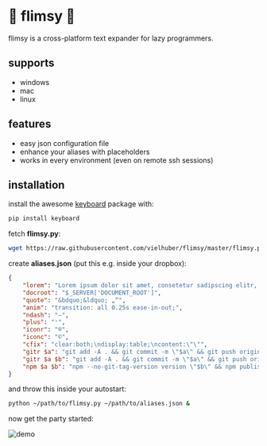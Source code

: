 # 🐨 flimsy 🐨

flimsy is a cross-platform text expander for lazy programmers.

## supports

* windows
* mac
* linux

## features

* easy json configuration file
* enhance your aliases with placeholders
* works in every environment (even on remote ssh sessions)

## installation

install the awesome [keyboard](https://github.com/boppreh/keyboard) package with:
```bash
pip install keyboard
```

fetch **flimsy.py**:
```bash
wget https://raw.githubusercontent.com/vielhuber/flimsy/master/flimsy.py
```

create **aliases.json** (put this e.g. inside your dropbox):
```json
{
    "lorem": "Lorem ipsum dolor sit amet, consetetur sadipscing elitr, sed diam nonumy eirmod tempor invidunt ut labore et dolore magna aliquyam erat, sed diam voluptua. At vero eos et accusam et justo duo dolores et ea rebum. Stet clita kasd gubergren, no sea takimata sanctus est Lorem ipsum dolor sit amet. Lorem ipsum dolor sit amet, consetetur sadipscing elitr, sed diam nonumy eirmod tempor invidunt ut labore et dolore magna aliquyam erat, sed diam voluptua. At vero eos et accusam et justo duo dolores et ea rebum. Stet clita kasd gubergren, no sea takimata sanctus est Lorem ipsum dolor sit amet.",
    "docroot": "$_SERVER['DOCUMENT_ROOT']",
    "quote": "&bdquo;&ldquo; „“",
    "anim": "transition: all 0.25s ease-in-out;",
    "ndash": "–",
    "plus": "⁺",
    "iconr": "®",
    "iconc": "©",
    "cfix": "clear:both;\ndisplay:table;\ncontent:\"\"",
    "gitr $a": "git add -A . && git commit -m \"$a\" && git push origin master",
    "gitr $a $b": "git add -A . && git commit -m \"$a\" && git push origin master && git tag -a \"$b\" -m \"$a\" && git push --tags",
    "npm $a $b": "npm --no-git-tag-version version \"$b\" && npm publish && git add -A . && git commit -m \"$a\" && git push origin master && git tag -a \"$b\" -m \"$a\" && git push --tags"
}
```

and throw this inside your autostart:
```bash
python ~/path/to/flimsy.py ~/path/to/aliases.json &
```

now get the party started:

![demo](https://media.giphy.com/media/qPa9vUYCUrx6w/giphy.gif)